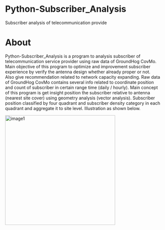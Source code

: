 # Python-Subscriber_Analysis
Subscriber analysis of telecommunication provide

# About
Python-Subscriber_Analysis is a program to analysis subscriber of telecommunication service provider using raw data of GroundHog CovMo. Main objective of this program to optimize and improvement subscriber experience by verify the antenna design whether already proper or not. Also give recommendation related to network capacity expanding. Raw data of GroundHog CovMo contains several info related to coordinate position and count of subscriber in certain range time (daily / hourly). Main concept of this program is get insight position the subscriber relative to antenna (nearest site cover) using geometry analysis (vector analysis). Subscriber position classified by four quadrant and subscriber density category in each quadrant and aggregate it to site level. Illustration as shown below.

<img width="357" alt="image1" src="https://user-images.githubusercontent.com/97805726/180597700-d5252fa1-80a1-40c5-8363-758371bf9cd8.png">
